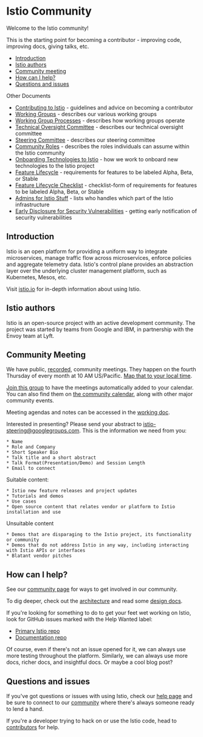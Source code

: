 # Istio Community

Welcome to the Istio community!

This is the starting point for becoming a contributor - improving code, improving docs, giving talks, etc.

- [Introduction](#introduction)
- [Istio authors](#istio-authors)
- [Community meeting](#community-meeting)
- [How can I help?](#how-can-i-help-)
- [Questions and issues](#questions-and-issues)

Other Documents

- [Contributing to Istio](CONTRIBUTING.md) - guidelines and advice on becoming a contributor
- [Working Groups](WORKING-GROUPS.md) - describes our various working groups
- [Working Group Processes](WORKING-GROUP-PROCESSES.md) - describes how working groups operate
- [Technical Oversight Committee](TECH-OVERSIGHT-COMMITTEE.md) - describes our technical oversight committee
- [Steering Committee](steering/) - describes our steering committee
- [Community Roles](ROLES.md) - describes the roles individuals can assume within the Istio community
- [Onboarding Technologies to Istio](ONBOARDING-TECH-TO-ISTIO.md) - how we work to onboard new technologies to the Istio project
- [Feature Lifecycle](FEATURE-LIFECYCLE.md) - requirements for features to be labeled Alpha, Beta, or Stable
- [Feature Lifecycle Checklist](FEATURE-LIFECYCLE-CHECKLIST.md) - checklist-form of requirements for features to be labeled Alpha, Beta, or Stable
- [Admins for Istio Stuff](ADMINS-FOR-ISTIO.md) - lists who handles which part of the Istio infrastructure
- [Early Disclosure for Security Vulnerabilities](EARLY-DISCLOSURE.md) - getting early notification of security vulnerabilities 

## Introduction

Istio is an open platform for providing a uniform way to integrate
microservices, manage traffic flow across microservices, enforce policies
and aggregate telemetry data. Istio's control plane provides an abstraction
layer over the underlying cluster management platform, such as Kubernetes,
Mesos, etc.

Visit [istio.io](https://istio.io) for in-depth information about using Istio.

## Istio authors
Istio is an open-source project with an active development community. The project was started
by teams from Google and IBM, in partnership with the Envoy team at Lyft.

## Community Meeting

We have public, [recorded](https://www.youtube.com/channel/UC-zVlo1F3mUbExQ96fABWcQ), community meetings.
They happen on the fourth Thursday of every month at 10 AM US/Pacific. [Map that to your local time](https://time.is/compare/1000_in_San_Francisco,_California).

[Join this group](https://groups.google.com/forum/#!forum/istio-community-video-meetings)
to have the meetings automatically added to your calendar.
You can also find them on [the community calendar](https://calendar.google.com/calendar/embed?src=i10ogf58krfbrsjai5qi16g4do%40group.calendar.google.com&ctz=America%2FLos_Angeles), along with other major community events.

Meeting agendas and notes can be accessed in the [working doc](http://bit.ly/istiocommunitymeet).

Interested in presenting? Please send your abstract to istio-steering@googlegroups.com.
This is the information we need from you:

    * Name
    * Role and Company
    * Short Speaker Bio
    * Talk title and a short abstract
    * Talk Format(Presentation/Demo) and Session Length
    * Email to connect

Suitable content:

    * Istio new feature releases and project updates
    * Tutorials and demos
    * Use cases
    * Open source content that relates vendor or platform to Istio installation and use

Unsuitable content

    * Demos that are disparaging to the Istio project, its functionality or community
    * Demos that do not address Istio in any way, including interacting with Istio APIs or interfaces
    * Blatant vendor pitches

## How can I help?

See our [community page](https://istio.io/about/community/) for ways to get involved
in our community.

To dig deeper, check out the [architecture](https://istio.io/docs/concepts/what-is-istio/#architecture)
and read some [design docs](./CONTRIBUTING.md#design-documents).

If you're looking for something to do to get your feet wet working on Istio, look for GitHub issues
marked with the Help Wanted label:

- [Primary Istio repo](https://github.com/istio/istio/issues?q=is%3Aopen+is%3Aissue+label%3A%22community%2Fhelp+wanted%22)
- [Documentation repo](https://github.com/istio/istio.io/issues?q=is%3Aopen+is%3Aissue+label%3A%22help+wanted%22)

Of course, even if there's not an issue opened for it, we can always use more
testing throughout the platform. Similarly, we can always use more docs, richer docs,
and insightful docs. Or maybe a cool blog post?

## Questions and issues

If you've got questions or issues with using Istio, check our [help page](https://istio.io/help/)
and be sure to connect to our [community](https://istio.io/about/community/) where there's always
someone ready to lend a hand.

If you're a developer trying to hack on or use the Istio code, head to
[contributors](https://discuss.istio.io/c/contributors) for help.
